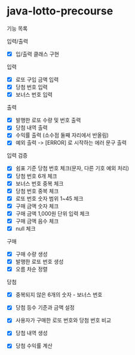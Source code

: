 # java-lotto-precourse

기능 목록

입력/출력
- [X] 입/출력 클래스 구현

입력
- [X] 로또 구입 금액 입력
- [X] 당첨 번호 입력
- [X] 보너스 번호 입력

출력
- [X] 발행한 로또 수량 및 번호 출력
- [X] 당첨 내역 출력
- [X] 수익률 출력 (소수점 둘째 자리에서 반올림)
- [X] 예외 출력 -> [ERROR] 로 시작하는 에러 문구 출력

입력 검증
- [X] 쉼표 기준 당첨 번호 체크(문자, 다른 기호 예외 처리)
- [X] 당첨 번호 6개 체크
- [X] 보너스 번호 중복 체크
- [X] 당첨 번호 중복 체크
- [X] 로또 번호 숫자 범위 1~45 체크
- [X] 구매 금액 숫자 체크
- [X] 구매 금액 1,000원 단위 입력 체크
- [X] 구매 금액 음수 체크
- [X] null 체크

구매
- [X] 구매 수량 생성
- [X] 발행한 로또 번호 생성
- [X] 오름 차순 정렬

당첨
- [X] 중복되지 않은 6개의 숫자 - 보너스 번호
- [X] 당첨 등수 기준과 금액 설정
- [X] 사용자가 구매한 로또 번호와 당첨 번호 비교
- [X] 당첨 내역 생성
- [X] 당첨 수익률 계산



